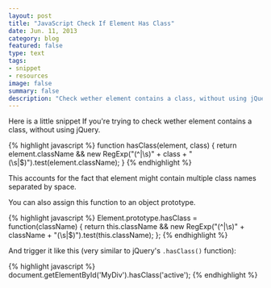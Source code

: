 ```yaml
---
layout: post
title: "JavaScript Check If Element Has Class"
date: Jun. 11, 2013
category: blog
featured: false
type: text
tags:
- snippet
- resources
image: false
summary: false
description: "Check wether element contains a class, without using jQuery."
---
```

Here is a little snippet If you're trying to check wether element contains a class, without using jQuery.

{% highlight javascript %}
function hasClass(element, class) {
    return element.className && new RegExp("(^|\\s)" + class + "(\\s|$)").test(element.className);
}
{% endhighlight %}

This accounts for the fact that element might contain multiple class names separated by space.

You can also assign this function to an object prototype.

{% highlight javascript %}
Element.prototype.hasClass = function(className) {
    return this.className && new RegExp("(^|\\s)" + className + "(\\s|$)").test(this.className);
};
{% endhighlight %}


And trigger it like this (very similar to jQuery's `.hasClass()` function):

{% highlight javascript %}
document.getElementById('MyDiv').hasClass('active');
{% endhighlight %}
